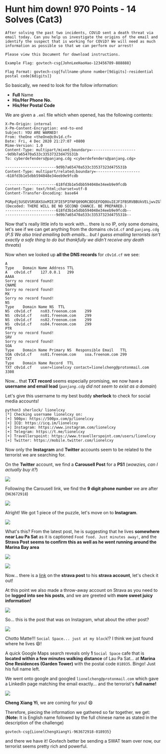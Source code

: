 # Hunt him down! 970 Points - 14 Solves (Cat3)

```
After solving the past two incidents, COViD sent a death threat via email today. Can you help us investigate the origins of the email and identify the suspect that is working for COViD? We will need as much information as possible so that we can perform our arrest!

Please view this Document for download instructions.

Example Flag: govtech-csg{JohnLeeHaoHao-123456789-888888}

Flag Format: govtech-csg{fullname-phone number[9digits]-residential postal code[6digits]}
```

So basically, we need to look for the follow information:

- **Full** Name
- **His/Her Phone No.**
- **His/Her Postal Code**



We are given a `.eml` file which when opened, has the following contents:

```
X-Pm-Origin: internal
X-Pm-Content-Encryption: end-to-end
Subject: YOU ARE WARNED!
From: theOne <theOne@c0v1d.cf>
Date: Fri, 4 Dec 2020 21:27:07 +0800
Mime-Version: 1.0
Content-Type: multipart/mixed;boundary=---------------------9d9b7a65470a533c33537323d475531b
To: cyberdefenders@panjang.cdg <cyberdefenders@panjang.cdg>

-----------------------9d9b7a65470a533c33537323d475531b
Content-Type: multipart/related;boundary=---------------------618fd3b1e5dbb594048e34eeb9e9fcdb

-----------------------618fd3b1e5dbb594048e34eeb9e9fcdb
Content-Type: text/html;charset=utf-8
Content-Transfer-Encoding: base64

PGRpdj5USEVSRSBXSUxMIEJFIE5PIFNFQ09ORCBDSEFOQ0UuIEJFIFBSRVBBUkVELjwvZGl2Pg== (Decoded: THERE WILL BE NO SECOND CHANCE. BE PREPARED.)
-----------------------618fd3b1e5dbb594048e34eeb9e9fcdb--
-----------------------9d9b7a65470a533c33537323d475531b--
```

Now that's really little info to work with... there is no IP, only some domains, let's see if we can get anything from the domains `c0v1d.cf` and `panjang.cdg` (*P.S We also tried emailing both emails... but I guess emailing terrorists isn't exactly a safe thing to do but thankfully we didn't receive any death threats*)

Now when we looked up **all the DNS records** for `c0v1d.cf` we see:

```
A
Type	Domain Name	Address	TTL
A	c0v1d.cf	127.0.0.1	299
AAAA
Sorry no record found!
CNAME
Sorry no record found!
MX
Sorry no record found!
NS
Type	Domain Name	NS	TTL
NS	c0v1d.cf	ns03.freenom.com	299
NS	c0v1d.cf	ns01.freenom.com	299
NS	c0v1d.cf	ns02.freenom.com	299
NS	c0v1d.cf	ns04.freenom.com	299
PTR
Sorry no record found!
SRV
Sorry no record found!
SOA
Type	Domain Name	Primary NS	Responsible Email	TTL
SOA	c0v1d.cf	ns01.freenom.com	soa.freenom.com	299
TXT
Type	Domain Name	Record	TTL
TXT	c0v1d.cf	user=lionelcxy contact=lionelcheng@protonmail.com	3308
```

Now... that **TXT record** seems especially promising, we now have a **username and email lead** (*`panjang.cdg` did not seem to exist as a domain*)

Let's give this username to my best buddy **sherlock** to check for social media accounts!

```
python3 sherlock/ lionelcxy
[*] Checking username lionelcxy on:
[+] 500px: https://500px.com/p/lionelcxy
[+] ICQ: https://icq.im/lionelcxy
[+] Instagram: https://www.instagram.com/lionelcxy	
[+] Telegram: https://t.me/lionelcxy
[+] Travellerspoint: https://www.travellerspoint.com/users/lionelcxy
[+] Twitter: https://mobile.twitter.com/lionelcxy
```

Now only the **Instagram** and **Twitter** accounts seem to be related to the terrorist we are searching for.

On the **Twitter** account, we find a **Carousell Post** for a **PS1** (*wowzies, can I actually buy it?*)

![](2.jpg)

Following the Carousell link, we find the **9 digit phone number** we are after (`963672918`)

![](3.jpg)



Alright! We got 1 piece of the puzzle, let's move on to **Instagram**.

![](4.jpg)

What's this? From the latest post, he is suggesting that he lives **somewhere near Lau Pa Sat** as it is captioned `Food food. Just minutes away!`, and the **Strava Post seems to confirm this as well as he went running around the Marina Bay area**

![](5.jpg)

![](6.jpg)

Now... there is a [link](https://www.strava.com/athletes/70911754) on the **strava post** to his **strava account**, let's check it out!

At this point we also made a throw-away account on Strava as you need to be **logged into see his posts**, and we are greeted with **more sweet juicy information!**

![](7.jpg)

So... this is the post that was on Instagram, what about the other post?

![](8.jpg)

Chotto Matte!!! `Social Space... just at my block`!? I think we just found where he lives :smile:!

A quick Google Maps search reveals only **1** `Social Space` cafe that is **located within a few minutes walking distance** of Lau Pa Sat... at **Marina One Residences (Garden Tower)** with the postal code `018935`. Bingo! Just his full name left.



We went onto google and googled `lionelcheng@protonmail.com` which gave a LinkedIn page matching the email exactly... and the terrorist's **full name!**

![](1.jpg)

**Cheng Xiang Yi**, we are coming for you! :smile:

Therefore, piecing the information we gathered so far together, we get: (**Note:** It is English name followed by the full chinese name as stated in the description of the challenge)

```
govtech-csg{LionelChengXiangYi-963672918-018935}
```

and there we have it! Govtech better be sending a SWAT team over now, our terrorist seems pretty rich and powerful.



